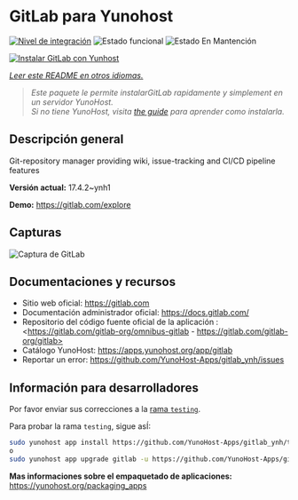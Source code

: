 <!--
Este archivo README esta generado automaticamente<https://github.com/YunoHost/apps/tree/master/tools/readme_generator>
No se debe editar a mano.
-->

# GitLab para Yunohost

[![Nivel de integración](https://dash.yunohost.org/integration/gitlab.svg)](https://ci-apps.yunohost.org/ci/apps/gitlab/) ![Estado funcional](https://ci-apps.yunohost.org/ci/badges/gitlab.status.svg) ![Estado En Mantención](https://ci-apps.yunohost.org/ci/badges/gitlab.maintain.svg)

[![Instalar GitLab con Yunhost](https://install-app.yunohost.org/install-with-yunohost.svg)](https://install-app.yunohost.org/?app=gitlab)

*[Leer este README en otros idiomas.](./ALL_README.md)*

> *Este paquete le permite instalarGitLab rapidamente y simplement en un servidor YunoHost.*  
> *Si no tiene YunoHost, visita [the guide](https://yunohost.org/install) para aprender como instalarla.*

## Descripción general

Git-repository manager providing wiki, issue-tracking and CI/CD pipeline features

**Versión actual:** 17.4.2~ynh1

**Demo:** <https://gitlab.com/explore>

## Capturas

![Captura de GitLab](./doc/screenshots/GitLab_running_11.0_(2018-07).png)

## Documentaciones y recursos

- Sitio web oficial: <https://gitlab.com>
- Documentación administrador oficial: <https://docs.gitlab.com/>
- Repositorio del código fuente oficial de la aplicación : <https://gitlab.com/gitlab-org/omnibus-gitlab - https://gitlab.com/gitlab-org/gitlab>
- Catálogo YunoHost: <https://apps.yunohost.org/app/gitlab>
- Reportar un error: <https://github.com/YunoHost-Apps/gitlab_ynh/issues>

## Información para desarrolladores

Por favor enviar sus correcciones a la [rama `testing`](https://github.com/YunoHost-Apps/gitlab_ynh/tree/testing).

Para probar la rama `testing`, sigue asÍ:

```bash
sudo yunohost app install https://github.com/YunoHost-Apps/gitlab_ynh/tree/testing --debug
o
sudo yunohost app upgrade gitlab -u https://github.com/YunoHost-Apps/gitlab_ynh/tree/testing --debug
```

**Mas informaciones sobre el empaquetado de aplicaciones:** <https://yunohost.org/packaging_apps>
